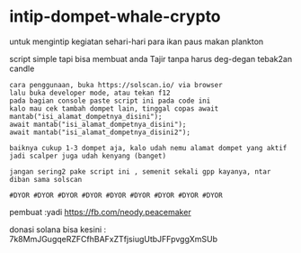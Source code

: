 # intip-dompet-whale-crypto
untuk mengintip kegiatan sehari-hari para ikan paus makan plankton

script simple tapi bisa membuat anda Tajir tanpa harus deg-degan tebak2an candle

    cara penggunaan, buka https://solscan.io/ via browser
    lalu buka developer mode, atau tekan f12
    pada bagian console paste script ini pada code ini
    kalo mau cek tambah dompet lain, tinggal copas await mantab("isi_alamat_dompetnya_disini");
    await mantab("isi_alamat_dompetnya_disini");
    await mantab("isi_alamat_dompetnya_disini2");

    baiknya cukup 1-3 dompet aja, kalo udah nemu alamat dompet yang aktif jadi scalper juga udah kenyang (banget)

    jangan sering2 pake script ini , semenit sekali gpp kayanya, ntar diban sama solscan

    #DYOR #DYOR #DYOR #DYOR #DYOR #DYOR #DYOR #DYOR #DYOR

  pembuat :yadi https://fb.com/neody.peacemaker

 donasi solana bisa kesini : 7k8MmJGugqeRZFCfhBAFxZTfjsiugUtbJFFpvggXmSUb
 